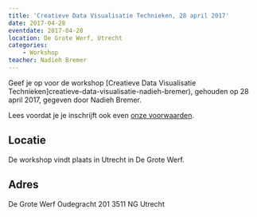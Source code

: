 ```yaml
---
title: 'Creatieve Data Visualisatie Technieken, 28 april 2017'
date: 2017-04-28
eventdate: 2017-04-28
location: De Grote Werf, Utrecht
categories:
    - Workshop
teacher: Nadieh Bremer
---
```


Geef je op voor de workshop [Creatieve Data Visualisatie Technieken]creatieve-data-visualisatie-nadieh-bremer), gehouden op 28 april 2017, gegeven door Nadieh Bremer.

Lees voordat je je inschrijft ook even [onze voorwaarden](/nl/activiteiten/workshops/#meer-informatie-voor-deelnemers).

## Locatie

De workshop vindt plaats in Utrecht in De Grote Werf.

## Adres

De Grote Werf
Oudegracht 201
3511 NG Utrecht
